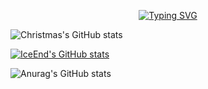<p align="center">
<a href="https://git.io/typing-svg"><img src="https://readme-typing-svg.demolab.com?font=Long+Cang&pause=1000&color=189DF7&center=true&vCenter=true&width=500&lines=%E5%85%B3%E5%B1%B1%E9%9A%BE%E8%B6%8A%EF%BC%8C%E8%B0%81%E6%82%B2%E5%A4%B1%E8%B7%AF%E4%B9%8B%E4%BA%BA%EF%BC%9B%E8%90%8D%E6%B0%B4%E7%9B%B8%E9%80%A2%EF%BC%8C%E5%B0%BD%E6%98%AF%E4%BB%96%E4%B9%A1%E4%B9%8B%E5%AE%A2%E3%80%82" alt="Typing SVG" /></a>
</p>

![Christmas's GitHub stats](https://github-readme-stats.vercel.app/api?username=saltwater-fish&show_icons=true&theme=tokyonight)


[![IceEnd's GitHub stats](https://github-immortality.vercel.app/api?username=saltwater-fish)](https://github.com/saltwater-fish)

![Anurag's GitHub stats](https://github-readme-stats.vercel.app/api?username=anuraghazra&show_icons=true&theme=transparent)


<!--
**saltwater-fish/saltwater-fish** is a ✨ _special_ ✨ repository because its `README.md` (this file) appears on your GitHub profile.

Here are some ideas to get you started:

- 🔭 I’m currently working on ...
- 🌱 I’m currently learning ...
- 👯 I’m looking to collaborate on ...
- 🤔 I’m looking for help with ...
- 💬 Ask me about ...
- 📫 How to reach me: ...
- 😄 Pronouns: ...
- ⚡ Fun fact: ...
-->
